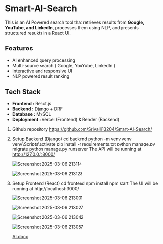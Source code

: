 # Smart-AI-Search

This is an AI Powered search tool that retrieves results from **Google, YouTube, and LinkedIn**, processes them using NLP, and presents structured resukts in a React UI.

## Features
- AI enhanced query processing
- Multi-source search ( Google, YouYube, LinkedIn )
- Interactive and responsive UI
- NLP powered result ranking

## Tech Stack
- **Frontend :** React.js
- **Backend :** Django + DRF
- **Database :** MySQL
- **Deployment :** Vercel (Frontend) & Render (Backend)

1. Github repository
   https://github.com/Srivalli13204/Smart-AI-Search/

2. Setup Backend (Django)
   cd backend
   python -m venv venv
   venv\Scripts\activate
   pip install -r requirements.txt
   python manage.py migrate
   python manage.py runserver
   The API will be running at http://127.0.0.1:8000/
   
   ![Screenshot 2025-03-06 213114](https://github.com/user-attachments/assets/92bbdc53-4005-40b1-b194-4cd20622eef7)
   
   ![Screenshot 2025-03-06 213128](https://github.com/user-attachments/assets/17791418-6579-4c39-a697-34a284e21cc2)


4. Setup Frontend (React)
   cd frontend
   npm install
   npm start
   The UI will be running at http://localhost:3000/
      
   ![Screenshot 2025-03-06 213001](https://github.com/user-attachments/assets/e8fe98d9-f6ee-4f9a-9294-e4de6f70628f)

   ![Screenshot 2025-03-06 213027](https://github.com/user-attachments/assets/da98db08-d8bc-47ba-886e-8232c8f5cb3a)

   ![Screenshot 2025-03-06 213042](https://github.com/user-attachments/assets/c8549335-5bd6-441d-8fbb-b91113e6d01b)

   ![Screenshot 2025-03-06 213057](https://github.com/user-attachments/assets/5d6cc49c-3d60-49e0-8e0f-02c66c09b5d1)

   [AI.docx](https://github.com/user-attachments/files/19112342/AI.docx)
